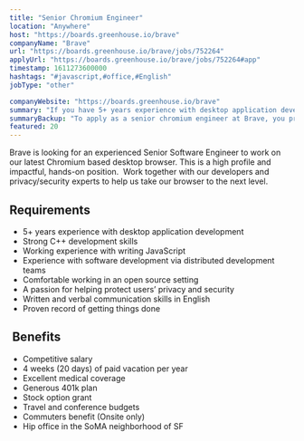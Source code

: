 ```yaml
---
title: "Senior Chromium Engineer"
location: "Anywhere"
host: "https://boards.greenhouse.io/brave"
companyName: "Brave"
url: "https://boards.greenhouse.io/brave/jobs/752264"
applyUrl: "https://boards.greenhouse.io/brave/jobs/752264#app"
timestamp: 1611273600000
hashtags: "#javascript,#office,#English"
jobType: "other"

companyWebsite: "https://boards.greenhouse.io/brave"
summary: "If you have 5+ years experience with desktop application development, Brave is looking for someone with your knowledge."
summaryBackup: "To apply as a senior chromium engineer at Brave, you preferably need to have some knowledge of: #javascript, #office, #English."
featured: 20
---
```


Brave is looking for an experienced Senior Software Engineer to work on our latest Chromium­ based desktop browser. This is a high­ profile and impactful, hands­-on position.  Work together with our developers and privacy/security experts to help us take our browser to the next level.

## Requirements

*   5+ years experience with desktop application development
*   Strong C++ development skills
*   Working experience with writing JavaScript
*   Experience with software development via distributed development teams
*   Comfortable working in an open source setting
*   A passion for helping protect users’ privacy and security
*   Written and verbal communication skills in English
*   Proven record of getting things done

##  Benefits

*   Competitive salary
*   4 weeks (20 days) of paid vacation per year
*   Excellent medical coverage
*   Generous 401k plan
*   Stock option grant
*   Travel and conference budgets
*   Commuters benefit (On­site only)
*   Hip office in the SoMA neighborhood of SF
